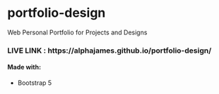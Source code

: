 # portfolio-design
Web Personal Portfolio for Projects and Designs 

<h3>LIVE LINK : https://alphajames.github.io/portfolio-design/ </h3>
<h4>Made with: </h4>
<ul>
  <li>Bootstrap 5</li>
  </ul>
